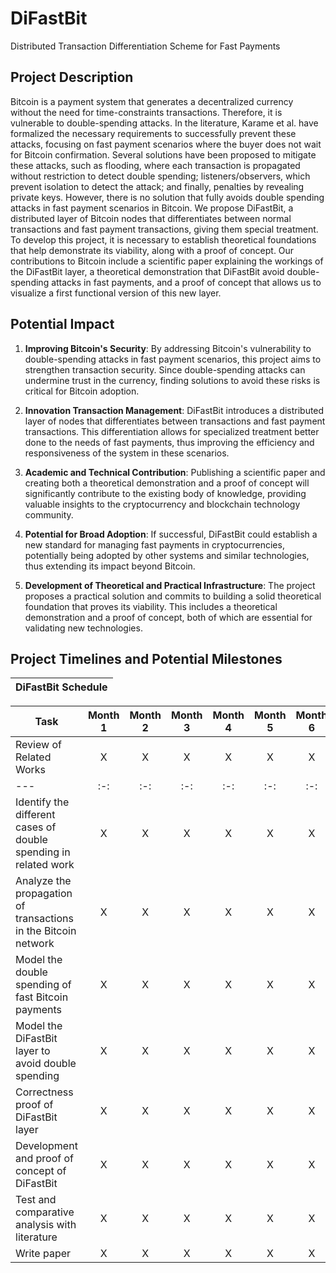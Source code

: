 # DiFastBit

Distributed Transaction Differentiation Scheme for Fast Payments

## Project Description

Bitcoin is a payment system that generates a decentralized currency without the need for time-constraints transactions. Therefore, it is vulnerable to double-spending attacks. In the literature, Karame et al. have formalized the necessary requirements to successfully prevent these attacks, focusing on fast payment scenarios where the buyer does not wait for Bitcoin confirmation. Several solutions have been proposed to mitigate these attacks, such as flooding, where each transaction is propagated without restriction to detect double spending; listeners/observers, which prevent isolation to detect the attack; and finally, penalties by revealing private keys. However, there is no solution that fully avoids double spending attacks in fast payment scenarios in Bitcoin. We propose DiFastBit, a distributed layer of Bitcoin nodes that differentiates between normal transactions and fast payment transactions, giving them special treatment. To develop this project, it is necessary to establish theoretical foundations that help demonstrate its viability, along with a proof of concept. Our contributions to Bitcoin include a scientific paper explaining the workings of the DiFastBit layer, a theoretical demonstration that DiFastBit avoid double-spending attacks in fast payments, and a proof of concept that allows us to visualize a first functional version of this new layer.

## Potential Impact

1. **Improving Bitcoin's Security**: By addressing Bitcoin's vulnerability to double-spending attacks in fast payment scenarios, this project aims to strengthen transaction security. Since double-spending attacks can undermine trust in the currency, finding solutions to avoid these risks is critical for Bitcoin adoption.

2. **Innovation Transaction Management**: DiFastBit introduces a distributed layer of nodes that differentiates between transactions and fast payment transactions. This differentiation allows for specialized treatment better done to the needs of fast payments, thus improving the efficiency and responsiveness of the system in these scenarios.

3. **Academic and Technical Contribution**: Publishing a scientific paper and creating both a theoretical demonstration and a proof of concept will significantly contribute to the existing body of knowledge, providing valuable insights to the cryptocurrency and blockchain technology community.

4. **Potential for Broad Adoption**: If successful, DiFastBit could establish a new standard for managing fast payments in cryptocurrencies, potentially being adopted by other systems and similar technologies, thus extending its impact beyond Bitcoin.

5. **Development of Theoretical and Practical Infrastructure**: The project proposes a practical solution and commits to building  a solid theoretical foundation that proves its viability. This includes a theoretical demonstration and a proof of concept, both of which are essential for validating new technologies.


## Project Timelines and Potential Milestones

| DiFastBit Schedule |
|---|

| Task | Month 1 | Month 2 | Month 3 | Month 4 | Month 5 | Month 6 | Month 7 | Month 8 | Month 9 | Month 10 | Month 11 | Month 12 |
| --- |:-:|:-:|:-:|:-:|:-:|:-:|:-:|:-:|:-:|:-:|:-:|:-:|
| Review of Related Works | X | X | X | X | X | X | X | X | X | X | X | X |
| --- |:-:|:-:|:-:|:-:|:-:|:-:|:-:|:-:|:-:|:-:|:-:|:-:|
| Identify the different cases of double spending in related work | X | X | X | X | X | X | X | X | X | X | X | X |
| Analyze the propagation of transactions in the Bitcoin network  | X | X | X | X | X | X | X | X | X | X | X | X |
| Model the double spending of fast Bitcoin payments | X | X | X | X | X | X | X | X | X | X | X | X |
| Model the DiFastBit layer to avoid double spending | X | X | X | X | X | X | X | X | X | X | X | X |
| Correctness proof of DiFastBit layer | X | X | X | X | X | X | X | X | X | X | X | X |
| Development and proof of concept of DiFastBit | X | X | X | X | X | X | X | X | X | X | X | X |
| Test and comparative analysis with literature | X | X | X | X | X | X | X | X | X | X | X | X |
| Write paper | X | X | X | X | X | X | X | X | X | X | X | X |

